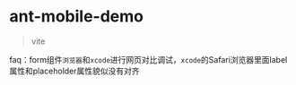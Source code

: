 # ant-mobile-demo

> vite

faq：form组件`浏览器`和`xcode`进行网页对比调试，`xcode`的Safari浏览器里面label属性和placeholder属性貌似没有对齐
